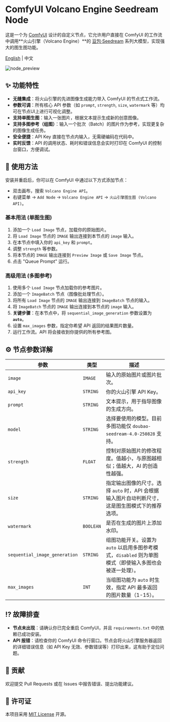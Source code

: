 # ComfyUI Volcano Engine Seedream Node

这是一个为 [ComfyUI](https://github.com/comfyanonymous/ComfyUI) 设计的自定义节点，它允许用户直接在 ComfyUI 的工作流中调用**火山引擎（Volcano Engine）**的 [豆包·Seedream](https://www.volcengine.com/product/doubao-seedream) 系列大模型，实现强大的图生图功能。

[English](./README_en.md) | 中文

![node_preview](https://user-images.githubusercontent.com/…..png) <!-- 建议在这里放一张节点在ComfyUI中的截图 -->

## ✨ 功能特性

*   **无缝集成**：将火山引擎的先进图像生成能力带入 ComfyUI 的节点式工作流。
*   **参数可调**：所有核心 API 参数（如 `prompt`, `strength`, `size`, `watermark` 等）均可在节点UI上进行可视化调整。
*   **支持单图生图**：输入一张图片，根据文本提示生成新的创意图像。
*   **支持多图参考（组图）**：输入一个批次（Batch）的图片作为参考，实现更复杂的图像生成任务。
*   **安全便捷**：API Key 直接在节点内输入，无需硬编码在代码中。
*   **实时反馈**：API 的调用状态、耗时和错误信息会实时打印在 ComfyUI 的控制台窗口，方便调试。


## 🚀 使用方法

安装并重启后，你可以在 ComfyUI 中通过以下方式添加节点：
*   双击画布，搜索 `Volcano Engine API`。
*   右键菜单 -> `Add Node` -> `Volcano Engine API` -> `火山引擎图生图 (Volcano API)`。

### 基本用法 (单图生图)

1.  添加一个 `Load Image` 节点，加载你的原始图片。
2.  将 `Load Image` 节点的 `IMAGE` 输出连接到本节点的 `image` 输入。
3.  在本节点中填入你的 `api_key` 和 `prompt`。
4.  调整 `strength` 等参数。
5.  将本节点的 `IMAGE` 输出连接到 `Preview Image` 或 `Save Image` 节点。
6.  点击 "Queue Prompt" 运行。

### 高级用法 (多图参考)

1.  使用多个 `Load Image` 节点加载你的参考图片。
2.  添加一个 `ImageBatch` 节点（图像批处理节点）。
3.  将所有 `Load Image` 节点的 `IMAGE` 输出连接到 `ImageBatch` 节点的输入。
4.  将 `ImageBatch` 节点的 `IMAGE` 输出连接到本节点的 `image` 输入。
5.  **关键步骤**：在本节点中，将 `sequential_image_generation` 参数设置为 **`auto`**。
6.  设置 `max_images` 参数，指定你希望 API 返回的结果图片数量。
7.  运行工作流。API 将会接收到你提供的所有参考图。

## ⚙️ 节点参数详解

| 参数                          | 类型      | 描述                                                                                              |
| ----------------------------- | --------- | ------------------------------------------------------------------------------------------------- |
| `image`                       | `IMAGE`   | 输入的原始图片或图片批次。                                                                        |
| `api_key`                     | `STRING`  | 你的火山引擎 API Key。                                                                            |
| `prompt`                      | `STRING`  | 文本提示，用于指导图像的生成方向。                                                                |
| `model`                       | `STRING`  | 选择要使用的模型。目前多图功能仅 `doubao-seedream-4.0-250828` 支持。                                 |
| `strength`                    | `FLOAT`   | 控制对原始图片的修改程度。值越小，与原图越相似；值越大，AI 的创造性越强。                          |
| `size`                        | `STRING`  | 指定输出图像的尺寸。选择 `auto` 时，API 会根据输入图片自动判断尺寸，这是图生图模式下的推荐选项。 |
| `watermark`                   | `BOOLEAN` | 是否在生成的图片上添加水印。                                                                      |
| `sequential_image_generation` | `STRING`  | 组图功能开关。设置为 `auto` 以启用多图参考模式，`disabled` 则为单图模式（即使输入多图也会被逐一处理）。|
| `max_images`                  | `INT`     | 当组图功能为 `auto` 时生效，指定 API 最多返回的图片数量（1-15）。                                      |

## ⁉️ 故障排查

*   **节点未出现**：请确认你已完全重启 ComfyUI，并且 `requirements.txt` 中的依赖已成功安装。
*   **API 报错**：请检查你的 ComfyUI 命令行窗口。节点会将火山引擎服务器返回的详细错误信息（如 API Key 无效、参数错误等）打印出来，这有助于定位问题。

## 🤝 贡献

欢迎提交 Pull Requests 或在 Issues 中报告错误、提出功能建议。

## 📜 许可证

本项目采用 [MIT License](./LICENSE) 开源。